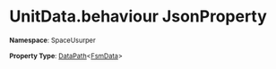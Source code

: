 # UnitData.behaviour JsonProperty

<small>**Namespace**: SpaceUsurper</small>

<small>**Property Type**: [DataPath](../DataPath-1.md)&lt;[FsmData](../FsmData.md)&gt;</small>

